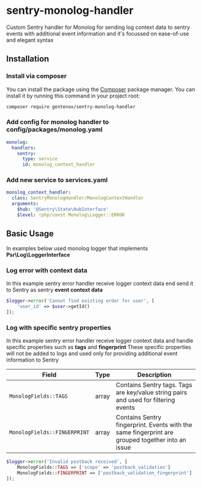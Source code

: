 # sentry-monolog-handler
Custom Sentry handler for Monolog for sending log context data to sentry events with additional event information
and it's focussed on ease-of-use and elegant syntax

## Installation
### Install via composer
You can install the package using the [Composer](https://getcomposer.org/) package manager. You can install it by running this command in your project root:

```sh
composer require gentenox/sentry-monolog-handler
```

### Add config for monolog handler to config/packages/monolog.yaml

```yaml
monolog:
  handlers:
    sentry:
      type: service
      id: monolog_context_handler
```

### Add new service to services.yaml

```yaml
monolog_context_handler:
  class: SentryMonologHandler/MonologContextHandler
  arguments:
    $hub: '@Sentry\State\HubInterface'
    $level: !php/const Monolog\Logger::ERROR
```

## Basic Usage

In examples below used monolog logger that implements **Psr\Log\LoggerInterface** 

### Log error with context data

In this example sentry error handler receive logger context data end send it to Sentry as sentry **event context data**

```php
$logger->error('Cannot find existing order for user', [
    'user_id' => $user->getId()
]);
```

### Log with specific sentry properties

In this example sentry error handler receive logger context data and handle specific properties such as **tags** and **fingerprint**
These specific properties will not be added to logs and used only for providing additional event information to Sentry

Field | Type | Description
----- | ---- | -----------
`MonologFields::TAGS` | array | Contains Sentry tags. Tags are key/value string pairs and used for filtering events
`MonologFields::FINGERPRINT` | array | Contains Sentry fingerprint. Events with the same fingerprint are grouped together into an issue

```php
$logger->error('Invalid postback received', [
    MonologFields::TAGS => ['scope' => 'postback_validation']
    MonologFields::FINGERPRINT => ['postback_validation_fingerprint']
]);
```

